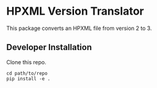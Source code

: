 # HPXML Version Translator

This package converts an HPXML file from version 2 to 3. 

## Developer Installation

Clone this repo.

```
cd path/to/repo
pip install -e .
```
